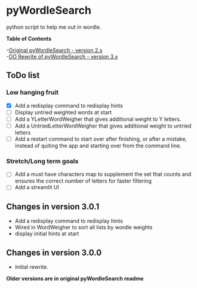# pyWordleSearch
python script to help me out in wordle.

**Table of Contents**

-[Original pyWordleSearch - version 2.x](originalPWS.md)  
-[OO Rewrite of pyWordleSearch - version 3.x](OORewrite.md)

## ToDo list

### Low hanging fruit

- [x] Add a redisplay command to redisplay hints
- [ ] Display untried weighted words at start
- [ ] Add a YLetterWordWeigher that gives additional weight to Y letters.
- [ ] Add a UntriedLetterWordWeigher that gives additional weight to untried letters
- [ ] Add a restart command to start over after finishing, or after a mistake, instead of quiting the app and starting over from the command line.
### Stretch/Long term goals
- [ ] Add a must have characters map to supplement the set that counts and ensures the correct number of letters for faster filtering
- [ ] Add a streamlit UI 

## Changes in version 3.0.1

- Add a redisplay command to redisplay hints
- Wired in WordWeigher to sort all lists by wordle weights
- display initial hints at start

## Changes in version 3.0.0

- Initial rewrite. 

**Older versions are in original pyWordleSearch readme**